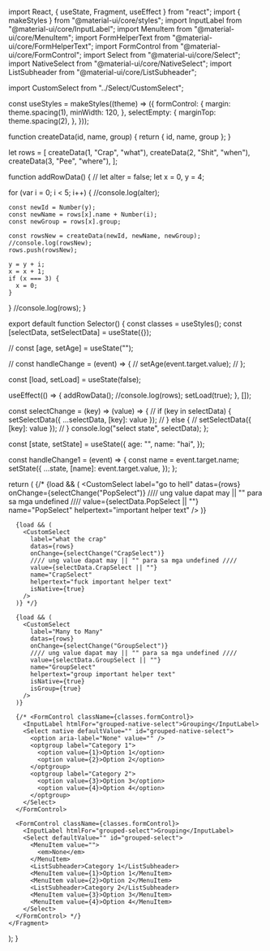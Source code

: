 import React, { useState, Fragment, useEffect } from "react";
import { makeStyles } from "@material-ui/core/styles";
import InputLabel from "@material-ui/core/InputLabel";
import MenuItem from "@material-ui/core/MenuItem";
import FormHelperText from "@material-ui/core/FormHelperText";
import FormControl from "@material-ui/core/FormControl";
import Select from "@material-ui/core/Select";
import NativeSelect from "@material-ui/core/NativeSelect";
import ListSubheader from "@material-ui/core/ListSubheader";

import CustomSelect from "../Select/CustomSelect";

const useStyles = makeStyles((theme) => ({
  formControl: {
    margin: theme.spacing(1),
    minWidth: 120,
  },
  selectEmpty: {
    marginTop: theme.spacing(2),
  },
}));

function createData(id, name, group) {
  return { id, name, group };
}

let rows = [
  createData(1, "Crap", "what"),
  createData(2, "Shit", "when"),
  createData(3, "Pee", "where"),
];

function addRowData() {
  // let alter = false;
  let x = 0,
    y = 4;

  for (var i = 0; i < 5; i++) {
    //console.log(alter);

    const newId = Number(y);
    const newName = rows[x].name + Number(i);
    const newGroup = rows[x].group;

    const rowsNew = createData(newId, newName, newGroup);
    //console.log(rowsNew);
    rows.push(rowsNew);

    y = y + i;
    x = x + 1;
    if (x === 3) {
      x = 0;
    }
  }
  //console.log(rows);
}

export default function Selector() {
  const classes = useStyles();
  const [selectData, setSelectData] = useState({});

  // const [age, setAge] = useState("");

  // const handleChange = (event) => {
  //   setAge(event.target.value);
  // };

  const [load, setLoad] = useState(false);

  useEffect(() => {
    addRowData();
    //console.log(rows);
    setLoad(true);
  }, []);

  const selectChange = (key) => (value) => {
    // if (key in selectData) {
    setSelectData({ ...selectData, [key]: value });
    // } else {
    //   setSelectData({ [key]: value });
    // }
    console.log("select state", selectData);
  };

  const [state, setState] = useState({
    age: "",
    name: "hai",
  });

  const handleChange1 = (event) => {
    const name = event.target.name;
    setState({
      ...state,
      [name]: event.target.value,
    });
  };

  return (
    <Fragment>
      {/* {load && (
        <CustomSelect
          label="go to hell"
          datas={rows}
          onChange={selectChange("PopSelect")}
          //// ung value dapat may || "" para sa mga undefined ////
          value={selectData.PopSelect || ""}
          name="PopSelect"
          helpertext="important helper text"
        />
      )}

      {load && (
        <CustomSelect
          label="what the crap"
          datas={rows}
          onChange={selectChange("CrapSelect")}
          //// ung value dapat may || "" para sa mga undefined ////
          value={selectData.CrapSelect || ""}
          name="CrapSelect"
          helpertext="fuck important helper text"
          isNative={true}
        />
      )} */}

      {load && (
        <CustomSelect
          label="Many to Many"
          datas={rows}
          onChange={selectChange("GroupSelect")}
          //// ung value dapat may || "" para sa mga undefined ////
          value={selectData.GroupSelect || ""}
          name="GroupSelect"
          helpertext="group important helper text"
          isNative={true}
          isGroup={true}
        />
      )}

      {/* <FormControl className={classes.formControl}>
        <InputLabel htmlFor="grouped-native-select">Grouping</InputLabel>
        <Select native defaultValue="" id="grouped-native-select">
          <option aria-label="None" value="" />
          <optgroup label="Category 1">
            <option value={1}>Option 1</option>
            <option value={2}>Option 2</option>
          </optgroup>
          <optgroup label="Category 2">
            <option value={3}>Option 3</option>
            <option value={4}>Option 4</option>
          </optgroup>
        </Select>
      </FormControl>

      <FormControl className={classes.formControl}>
        <InputLabel htmlFor="grouped-select">Grouping</InputLabel>
        <Select defaultValue="" id="grouped-select">
          <MenuItem value="">
            <em>None</em>
          </MenuItem>
          <ListSubheader>Category 1</ListSubheader>
          <MenuItem value={1}>Option 1</MenuItem>
          <MenuItem value={2}>Option 2</MenuItem>
          <ListSubheader>Category 2</ListSubheader>
          <MenuItem value={3}>Option 3</MenuItem>
          <MenuItem value={4}>Option 4</MenuItem>
        </Select>
      </FormControl> */}
    </Fragment>
  );
}
